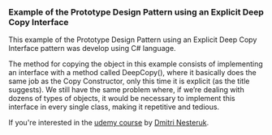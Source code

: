 ### Example of the Prototype Design Pattern using an Explicit Deep Copy Interface

This example of the Prototype Design Pattern using an Explicit Deep Copy Interface pattern was develop using C# language.

The method for copying the object in this example consists of implementing an interface with a method called DeepCopy(), where it basically does the same job as the Copy Constructor, only this time it is explicit (as the title suggests). We still have the same problem where, if we’re dealing with dozens of types of objects, it would be necessary to implement this interface in every single class, making it repetitive and tedious.

If you're interested in the [udemy course](https://www.udemy.com/course/design-patterns-csharp-dotnet) by [Dmitri Nesteruk](https://www.udemy.com/user/dmitrinesteruk/).
